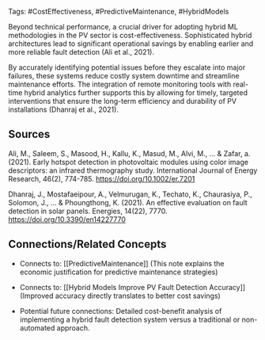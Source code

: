 Tags: #CostEffectiveness, #PredictiveMaintenance, #HybridModels

Beyond technical performance, a crucial driver for adopting hybrid ML methodologies in the PV sector is cost-effectiveness. 
Sophisticated hybrid architectures lead to significant operational savings by enabling earlier and more reliable fault detection (Ali et al., 2021).

By accurately identifying potential issues before they escalate into major failures, these systems reduce costly system downtime and streamline maintenance efforts. 
The integration of remote monitoring tools with real-time hybrid analytics further supports this by allowing for timely, targeted interventions that ensure the long-term efficiency and durability of PV installations (Dhanraj et al., 2021).

## Sources

Ali, M., Saleem, S., Masood, H., Kallu, K., Masud, M., Alvi, M., … & Zafar, a. (2021). Early hotspot detection in photovoltaic modules using color image descriptors: an infrared thermography study. International Journal of Energy Research, 46(2), 774-785. https://doi.org/10.1002/er.7201

Dhanraj, J., Mostafaeipour, A., Velmurugan, K., Techato, K., Chaurasiya, P., Solomon, J., … & Phoungthong, K. (2021). An effective evaluation on fault detection in solar panels. Energies, 14(22), 7770. https://doi.org/10.3390/en14227770

## Connections/Related Concepts

- Connects to: [[PredictiveMaintenance]] (This note explains the economic justification for predictive maintenance strategies)
    
- Connects to: [[Hybrid Models Improve PV Fault Detection Accuracy]] (Improved accuracy directly translates to better cost savings)
    
- Potential future connections: Detailed cost-benefit analysis of implementing a hybrid fault detection system versus a traditional or non-automated approach.
